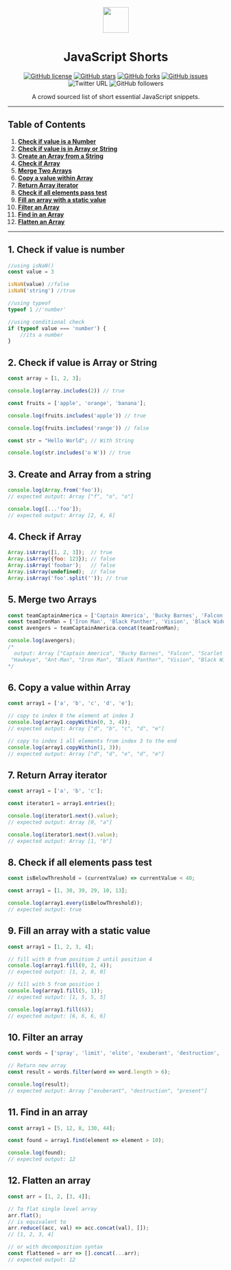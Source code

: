 <div align="center">
  <img height="60" src="https://img.icons8.com/color/344/javascript.png"> 
  <h1>JavaScript Shorts</h1>
  
  [![GitHub license](https://img.shields.io/github/license/aniketkudale/JavaScript-Shorts)](https://github.com/aniketkudale/JavaScript-Shorts/blob/master/LICENSE) [![GitHub stars](https://img.shields.io/github/stars/aniketkudale/JavaScript-Shorts)](https://github.com/aniketkudale/JavaScript-Shorts/stargazers) [![GitHub forks](https://img.shields.io/github/forks/aniketkudale/JavaScript-Shorts)](https://github.com/aniketkudale/JavaScript-Shorts/network) [![GitHub issues](https://img.shields.io/github/issues/aniketkudale/JavaScript-Shorts)](https://github.com/aniketkudale/JavaScript-Shorts/issues) ![Twitter URL](https://img.shields.io/twitter/url?style=social&url=https%3A%2F%2Fgithub.com%2Faniketkudale%2FJavaScript-Shorts) ![GitHub followers](https://img.shields.io/github/followers/aniketkudale?style=social)

<span>A crowd sourced list of short essential JavaScript snippets. <span>

---

</div>

## Table of Contents

1. **[Check if value is a Number](#1-check-if-value-is-number)**
2. **[Check if value is in Array or String](#2-check-if-value-is-array-or-string)**
3. **[Create an Array from a String](#3-check-an-array-from-a-string)**
4. **[Check if Array](#4-check-if-Array)**
5. **[Merge Two Arrays](#5-merge-two-arrays)**
6. **[Copy a value within Array](#6-copy-a-value-within-array)**
7. **[Return Array iterator](#7-return-array-iterator)**
8. **[Check if all elements pass test](#8-Check-if-all-elements-pass-test)**
9. **[Fill an array with a static value](#9-Fill-an-array-with-a-static-value)**
10. **[Filter an Array](#10-filter-an-array)**
11. **[Find in an Array](#11-find-in-an-array)**
12. **[Flatten an Array](#12-flatten-an-array)**

---

## 1. Check if value is number
```javascript
//using isNaN()
const value = 3

isNaN(value) //false
isNaN('string') //true

//using typeof
typeof 1 //'number'

//using conditional check
if (typeof value === 'number') {
	//its a number
}
```

## 2. Check if value is Array or String
```javascript
const array = [1, 2, 3];

console.log(array.includes(2)) // true

const fruits = ['apple', 'orange', 'banana'];

console.log(fruits.includes('apple')) // true

console.log(fruits.includes('range')) // false

const str = "Hello World"; // With String

console.log(str.includes('o W')) // true
```

## 3. Create and Array from a string
```javascript
console.log(Array.from('foo'));
// expected output: Array ["f", "o", "o"]

console.log([...'foo']);
// expected output: Array [2, 4, 6]
```

## 4. Check if Array
```javascript
Array.isArray([1, 2, 3]);  // true
Array.isArray({foo: 123}); // false
Array.isArray('foobar');   // false
Array.isArray(undefined);  // false
Array.isArray('foo'.split('')); // true
```

## 5. Merge two Arrays
```javascript
const teamCaptainAmerica = ['Captain America', 'Bucky Barnes', 'Falcon', 'Scarlet Witch', 'Hawkeye', 'Ant-Man'];
const teamIronMan = ['Iron Man', 'Black Panther', 'Vision', 'Black Widow', 'War Machine', 'Spider-Man'];
const avengers = teamCaptainAmerica.concat(teamIronMan);

console.log(avengers);
/* 
  output: Array ["Captain America", "Bucky Barnes", "Falcon", "Scarlet Witch", 
 "Hawkeye", "Ant-Man", "Iron Man", "Black Panther", "Vision", "Black Widow", "War Machine", "Spider-Man"] 
*/

```

## 6. Copy a value within Array
```javascript
const array1 = ['a', 'b', 'c', 'd', 'e'];

// copy to index 0 the element at index 3
console.log(array1.copyWithin(0, 3, 4));
// expected output: Array ["d", "b", "c", "d", "e"]

// copy to index 1 all elements from index 3 to the end
console.log(array1.copyWithin(1, 3));
// expected output: Array ["d", "d", "e", "d", "e"]

```

## 7. Return Array iterator
```javascript
const array1 = ['a', 'b', 'c'];

const iterator1 = array1.entries();

console.log(iterator1.next().value);
// expected output: Array [0, "a"]

console.log(iterator1.next().value);
// expected output: Array [1, "b"]

```

## 8. Check if all elements pass test
```javascript
const isBelowThreshold = (currentValue) => currentValue < 40;

const array1 = [1, 30, 39, 29, 10, 13];

console.log(array1.every(isBelowThreshold));
// expected output: true

```

## 9. Fill an array with a static value
```javascript
const array1 = [1, 2, 3, 4];

// fill with 0 from position 2 until position 4
console.log(array1.fill(0, 2, 4));
// expected output: [1, 2, 0, 0]

// fill with 5 from position 1
console.log(array1.fill(5, 1));
// expected output: [1, 5, 5, 5]

console.log(array1.fill(6));
// expected output: [6, 6, 6, 6]

```

## 10. Filter an array
```javascript
const words = ['spray', 'limit', 'elite', 'exuberant', 'destruction', 'present'];

// Return new array
const result = words.filter(word => word.length > 6);

console.log(result);
// expected output: Array ["exuberant", "destruction", "present"]
```

## 11. Find in an array
```javascript
const array1 = [5, 12, 8, 130, 44];

const found = array1.find(element => element > 10);

console.log(found);
// expected output: 12
```

## 12. Flatten an array
```javascript
const arr = [1, 2, [3, 4]];

// To flat single level array
arr.flat();
// is equivalent to
arr.reduce((acc, val) => acc.concat(val), []);
// [1, 2, 3, 4]

// or with decomposition syntax
const flattened = arr => [].concat(...arr);
// expected output: 12
```
